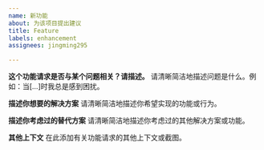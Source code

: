 ```yaml
---
name: 新功能
about: 为该项目提出建议
title: Feature
labels: enhancement
assignees: jingming295

---
```


**这个功能请求是否与某个问题相关？请描述。**
请清晰简洁地描述问题是什么。例如：当[…]时我总是感到困扰。

**描述你想要的解决方案**
请清晰简洁地描述你希望实现的功能或行为。

**描述你考虑过的替代方案**
请清晰简洁地描述你考虑过的其他解决方案或功能。

**其他上下文**
在此添加有关功能请求的其他上下文或截图。
